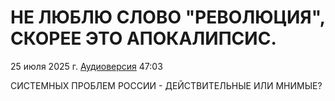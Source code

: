 # НЕ ЛЮБЛЮ СЛОВО "РЕВОЛЮЦИЯ", СКОРЕЕ ЭТО АПОКАЛИПСИС.

25 июля 2025 г. [Аудиоверсия](https://www.youtube.com/watch?v=gLf8H1UbbkY) 47:03

СИСТЕМНЫХ ПРОБЛЕМ РОССИИ - ДЕЙСТВИТЕЛЬНЫЕ ИЛИ МНИМЫЕ?
